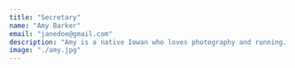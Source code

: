 ```yaml
---
title: "Secretary"
name: "Amy Barker"
email: "janedoe@gmail.com"
description: "Amy is a native Iowan who loves photography and running. Amy is a homeschooling mother of two and wife to her husband Ralph."
image: "./amy.jpg"
---
```


